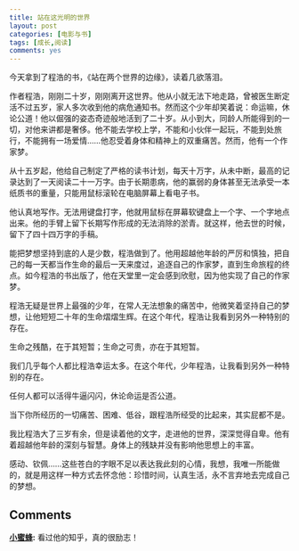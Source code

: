```yaml
---
title: 站在这光明的世界
layout: post
categories: [电影与书]
tags: [成长,阅读]
comments: yes
---
```


今天拿到了程浩的书，《站在两个世界的边缘》，读着几欲落泪。

作者程浩，刚刚二十岁，刚刚离开这世界。他从小就无法下地走路，曾被医生断定活不过五岁，家人多次收到他的病危通知书。然而这个少年却笑着说：命运嘛，休论公道！他以倔强的姿态奇迹般地活到了二十岁。从小到大，同龄人所能得到的一切，对他来讲都是奢侈。他不能去学校上学，不能和小伙伴一起玩，不能到处旅行，不能拥有一场爱情……他忍受着身体和精神上的双重痛苦。然而，他有一个作家梦。

从十五岁起，他给自己制定了严格的读书计划，每天十万字，从未中断，最高的记录达到了一天阅读二十一万字。由于长期患病，他的赢弱的身体甚至无法承受一本纸质书的重量，只能用鼠标滚轮在电脑屏幕上看电子书。

他认真地写作。无法用键盘打字，他就用鼠标在屏幕软键盘上一个字、一个字地点出来。他的手臂上留下长期写作形成的无法消除的淤青。就这样，他去世的时候，留下了四十四万字的手稿。

能把梦想坚持到底的人是少数，程浩做到了。他用超越他年龄的严厉和慎独，把自己的每一天都当作生命的最后一天来度过，追逐自己的作家梦，直到生命旅程的终点。如今程浩的书出版了，他在天堂里一定会感到欣慰，因为他实现了自己的作家梦。

程浩无疑是世界上最强的少年，在常人无法想象的痛苦中，他微笑着坚持自己的梦想，让他短短二十年的生命熠熠生辉。在这个年代，程浩让我看到另外一种特别的存在。

生命之残酷，在于其短暂；生命之可贵，亦在于其短暂。

我们几乎每个人都比程浩幸运太多。在这个年代，少年程浩，让我看到另外一种特别的存在。

任何人都可以活得牛逼闪闪，休论命运是否公道。

当下你所经历的一切痛苦、困难、低谷，跟程浩所经受的比起来，其实屁都不是。

我比程浩大了三岁有余，但是读着他的文字，走进他的世界，深深觉得自卑。他有着超越他年龄的深刻与智慧。身体上的残缺并没有影响他思想上的丰富。

感动、钦佩……这些苍白的字眼不足以表达我此刻的心情，我想，我唯一所能做的，就是用这样一种方式去怀念他：珍惜时间，认真生活，永不言弃地去完成自己的梦想。

## Comments

**[小蜜蜂](#24 "2013-11-24 22:11:27"):** 看过他的知乎，真的很励志！

